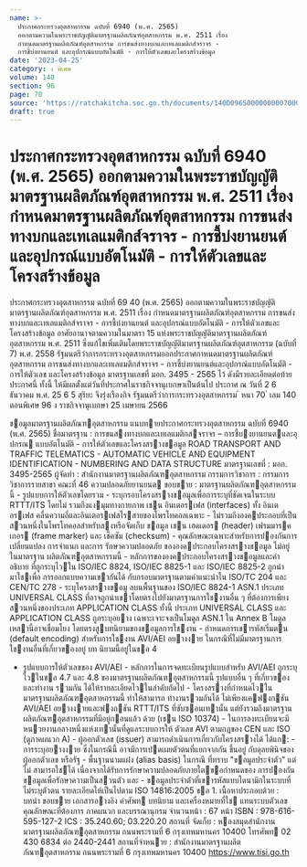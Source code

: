 ```yaml
---
name: >-
  ประกาศกระทรวงอุตสาหกรรม ฉบับที่ 6940 (พ.ศ. 2565)
  ออกตามความในพระราชบัญญัติมาตรฐานผลิตภัณฑ์อุตสาหกรรม พ.ศ. 2511 เรื่อง
  กำหนดมาตรฐานผลิตภัณฑ์อุตสาหกรรม การขนส่งทางบกและเทเลแมติกส์จราจร -
  การชี้บ่งยานยนต์ และอุปกรณ์แบบอัตโนมัติ - การให้ตัวเลขและโครงสร้างข้อมูล
date: '2023-04-25'
category: ง พิเศษ
volume: 140
section: 96
page: 70
source: 'https://ratchakitcha.soc.go.th/documents/140D096S0000000007000.pdf'
draft: true
---
```


# ประกาศกระทรวงอุตสาหกรรม ฉบับที่ 6940 (พ.ศ. 2565) ออกตามความในพระราชบัญญัติมาตรฐานผลิตภัณฑ์อุตสาหกรรม พ.ศ. 2511 เรื่อง กำหนดมาตรฐานผลิตภัณฑ์อุตสาหกรรม การขนส่งทางบกและเทเลแมติกส์จราจร - การชี้บ่งยานยนต์ และอุปกรณ์แบบอัตโนมัติ - การให้ตัวเลขและโครงสร้างข้อมูล

ประกาศกระทรวงอุตสาหกรรม ฉบับที่ 69 40 (พ.ศ. 2565) ออกตามความในพระราชบัญญัติมาตรฐานผลิตภัณฑ์อุตสาหกรรม พ.ศ. 2511 เรื่อง กำหนดมาตรฐานผลิตภัณฑ์อุตสาหกรรม การขนส่งทางบกและเทเลแมติกส์จราจร - การชี้บ่งยานยนต์ และอุปกรณ์แบบอัตโนมัติ - การให้ตัวเลขและโครงสร้างข้อมูล อาศัยอานาจตามความในมาตรา 15 แห่งพระราชบัญญัติมาตรฐานผลิตภัณฑ์อุตสาหกรรม พ.ศ. 2511 ซึ่งแก้ไขเพิ่มเติมโดยพระราชบัญญัติมาตรฐานผลิตภัณฑ์อุตสาหกรรม (ฉบับที่ 7) พ.ศ. 2558 รัฐมนตรีว่าการกระทรวงอุตสาหกรรมออกประกาศกาหนดมาตรฐานผลิตภัณฑ์อุตสาหกรรม การขนส่งทางบกและเทเลแมติกส์จราจร - การชี้บ่งยานยนต์และอุปกรณ์แบบอัตโนมัติ - การให้ตัวเลข และโครงสร้างข้อมูล มาตรฐานเลขที่ มอก. 3495 - 2565 ไว้ ดังมีรายละเอียดต่อท้ายประกาศนี้ ทั้งนี้ ให้มีผลตั้งแต่วันที่ประกาศในราชกิจจานุเบกษาเป็นต้นไป ประกาศ ณ วันที่ 2 6 ธันวาคม พ.ศ. 25 6 5 สุริยะ จึงรุ่งเรืองกิจ รัฐมนตรีว่าการกระทรวงอุตสาหกรรม ้ หนา 70 ่ เลม 140 ตอนพิเศษ 96 ง ราชกิจจานุเบกษา 25 เมษายน 2566

ขอมูลมาตรฐานผลิตภัณฑอุตสาหกรรม แนบทายประกาศกระทรวงอุตสาหกรรม ฉบับที่ 6940 (พ.ศ. 2565) ชื่อมาตรฐาน : การขนสงทางบกและเทเลแมติกสจราจร – การชี้บงยานยนตและอุปกรณ แบบอัตโนมัติ - การให้ตัวเลขและโครงสรางขอมูล ROAD TRANSPORT AND TRAFFIC TELEMATICS - AUTOMATIC VEHICLE AND EQUIPMENT IDENTIFICATION - NUMBERING AND DATA STRUCTURE มาตรฐานเลขที่ : มอก. 3495-2565 ผู้จัดทํา : สํานักงานมาตรฐานผลิตภัณฑอุตสาหกรรม กรรมการวิชาการ : กรรมการวิชาการรายสาขา คณะที่ 46 ความปลอดภัยยานยนต ขอบขาย : มาตรฐานผลิตภัณฑอุตสาหกรรมนี้ - รูปแบบการให้ตัวเลขโดยรวม - ระบุกรอบโครงสรางขอมูลเพื่อการระบุที่ชัดเจนในระบบ RTTT/ITS โดยไม่ รวมถึงแงมุมทางกายภาพ เชน อินเตอรเฟส (interfaces) ทั้ง อินเตอรเฟส คลื่นความถี่และอินเตอรเฟสไรสายของโพรโทคอลเฉพาะ - ไม่รวมถึงองคประกอบที่เป็นสวนหนึ่งในโพรโทคอลสําหรับสงหรือจัดเก็บ ขอมูล เชน เฮดเดอร (header) เฟรมมารคเกอร (frame marker) และ เช็คซัม (checksum) - คุณลักษณะเฉพาะสําหรับการปองกันการเปลี่ยนแปลง การจําแนก และการ รักษาความปลอดภัย ขององคประกอบโครงสรางขอมูล ไม่อยู่ ในมาตรฐาน ผลิตภัณฑอุตสาหกรรมนี้ - หลักการขององคประกอบโครงสรางขอมูลและคําอธิบาย ที่ถูกระบุไวใน ISO/IEC 8824, ISO/IEC 8825-1 และ ISO/IEC 8825-2 ถูกนํามาใชเพื่อ การออกแบบความเขากันได้ กับกรอบมาตรฐานตามคําแนะนําใน ISO/TC 204 และ CEN/TC 278 - ระบุโครงสรางขอมู ลบนพื้นฐานของ ISO/IEC 8824-1 ASN.1 ประเภท UNIVERSAL CLASS ที่อาจถูกนําเขาโดยตรงไปยังมาตรฐานการใชงานอื่น ๆ ที่ต้องการเพียงสวนหนึ่งของประเภท APPLICATION CLASS ทั้งนี้ ประเภท UNIVERSAL CLASS และ APPLICATION CLASS ถูกระบุอยาง เฉพาะเจาะจงเป็นโมดูล ASN.1 ใน Annex B โมดูลเหลานี้อาจเชื่อมโยง โดยตรงสูบทนิยามของขอมูลการใชงาน - กําหนดการเขารหัสเริ่มตน (default encoding) สําหรับการใชงาน AVI/AEI อยางงาย ในกรณีที่ไม่มีมาตรฐานการใชงานอื่นที่เกี่ยวของอยู่ บท นิยามนี้อยู่ในขอ 4

- รูปแบบการให้ตัวเลขของ AVI/AEI - หลักการในการจดทะเบียนรูปแบบสําหรับ AVI/AEI ถูกระบุไวในขอ 4.7 และ 4.8 ของมาตรฐานผลิตภัณฑอุตสาหกรรมนี้ รูปแบบอื่น ๆ ที่เกี่ยวของและทํางาน รวมกัน ได้ให้รายละเอียดไวในลําดับถัดไป - โครงสรางที่กําหนดไวในมาตรฐานผลิตภัณฑอุตสาหกรรมนี้ ทําให้สามารถ ทํางานรวมกันได้ ไม่เพียงแคฟงกชัน AVI/AEI อยางงายและฟงกชัน RTTT/ITS ที่ซับซอนเทานั้น แต่ยังรวมถึงมาตรฐานผลิตภัณฑอุตสาหกรรมที่มีอยู่กอนแล้ว ด้วย (เชน ISO 10374) - ในการลงทะเบียนจะมีหนวยงานกลางหนึ่งแห่งเทานั้นที่ดูแลระบบการให้ ตัวเลข AVI ตามกฎของ CEN และ ISO (ดูภาคผนวก A) - ผู้ออกตัวเลข (issuer) สามารถดําเนินการเกี่ยวกับโครงสรางได้ ได้แก: - การระบุอยางงาย ซึ่งในกรณีนี้ อาจมีการเปดเผยตัวตนที่แยกจากกัน ขึ้นอยู่ กับดุลยพินิจของผู้ออกตัวเลข หรือรัฐ - พื้นฐานนามแฝง (alias basis) ในกรณี ที่ทราบ "ขอมูลประจําตัว" แต่ ไม่ สามารถใชได้ เนื่องจากได้รับการรักษาความปลอดภัยภายใตขอกําหนดของ การปองกันขอมูลเพื่อรักษาความเป็นสวนตัว และ - ขอมูลประจําตัวที่เขารหัสแบบไดนามิกในระบบที่ไม่ระบุตัวตน รายละเอียดให้เป็นไปตาม ISO 14816:2005 ขอ 1. เนื้อหาประกอบด้วย : บทนํา ขอบขาย เอกสารอางอิง คําศัพท บทนิยาม และเครื่องหมายที่ใช แทนระบบตัวเลข คุณลักษณะที่ต้องการ ภาคผนวก และบรรณานุกรม จํานวนหน้า : 67 หน้า ISBN : 978-616-595-127-2 ICS : 35.240.60; 03.220.20 สถานที่ จัดเก็บ : หองสมุดสํานักงานมาตรฐานผลิตภัณฑอุตสาหกรรม ถนนพระรามที่ 6 กรุงเทพมหานคร 10400 โทรศัพท 02 430 6834 ต่อ 2440-2441 สถานที่จําหนาย : สํานักงานมาตรฐานผลิตภัณฑอุตสาหกรรม ถนนพระรามที่ 6 กรุงเทพมหานคร 10400 https://www.tisi.go.th
